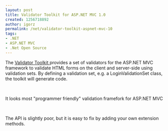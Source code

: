 ```yaml
---
layout: post
title: Validator Toolkit for ASP.NET MVC 1.0
created: 1256718892
author: igorz
permalink: /net/validator-toolkit-aspnet-mvc-10
tags:
- .NET
- ASP.NET MVC
- .Net Open Source
---
```

<p>The <a href="http://mvcvalidatortoolkit.codeplex.com/">Validator Toolkit </a>provides a set of validators for the ASP.NET MVC framework to validate HTML forms on the client and server-side using validation sets. By defining a validation set, e.g. a LoginValidationSet class, the toolkit will generate code.</p>
<p>&nbsp;</p>
<p>It looks most &quot;programmer friendly&quot; validation framefork for ASP.NET MVC</p>
<p>&nbsp;</p>
<p>The API is slightly poor, but it is easy to fix by adding your own extension methods.</p>

